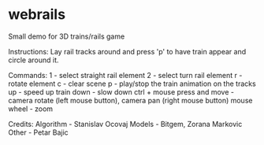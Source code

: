 # webrails
Small demo for 3D trains/rails game

Instructions:
Lay rail tracks around and press 'p' to have train appear and circle around it.

Commands:
1 - select straight rail element
2 - select turn rail element
r - rotate element
c - clear scene
p - play/stop the train animation on the tracks
up - speed up train
down - slow down
ctrl + mouse press and move - camera rotate (left mouse button), camera pan (right mouse button)
mouse wheel - zoom


Credits:
Algorithm - Stanislav Ocovaj
Models - Bitgem, Zorana Markovic
Other - Petar Bajic 